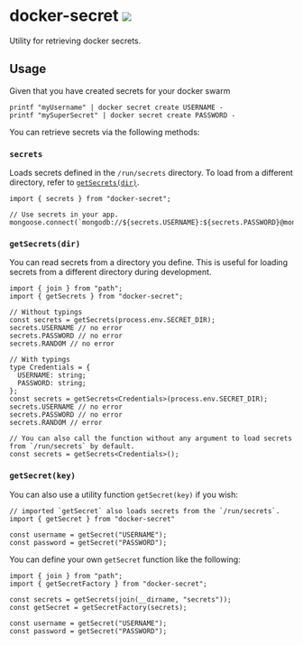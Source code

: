 # docker-secret ![](https://img.shields.io/travis/hwkd/docker-secret.svg?style=flat)
Utility for retrieving docker secrets.

## Usage
Given that you have created secrets for your docker swarm
```
printf "myUsername" | docker secret create USERNAME -
printf "mySuperSecret" | docker secret create PASSWORD -
```
You can retrieve secrets via the following methods:

### `secrets`
Loads secrets defined in the `/run/secrets` directory. To load from a different directory, refer to [`getSecrets(dir)`](#getsecretsdir).
```
import { secrets } from "docker-secret";

// Use secrets in your app.
mongoose.connect(`mongodb://${secrets.USERNAME}:${secrets.PASSWORD}@mongodb/mydb`);
```

### `getSecrets(dir)`
You can read secrets from a directory you define. This is useful for loading secrets from a different directory during development.
```
import { join } from "path";
import { getSecrets } from "docker-secret";

// Without typings
const secrets = getSecrets(process.env.SECRET_DIR);
secrets.USERNAME // no error
secrets.PASSWORD // no error
secrets.RANDOM // no error

// With typings
type Credentials = {
  USERNAME: string;
  PASSWORD: string;
};
const secrets = getSecrets<Credentials>(process.env.SECRET_DIR);
secrets.USERNAME // no error
secrets.PASSWORD // no error
secrets.RANDOM // error

// You can also call the function without any argument to load secrets from `/run/secrets` by default.
const secrets = getSecrets<Credentials>();
```

### `getSecret(key)`
You can also use a utility function `getSecret(key)` if you wish:
```
// imported `getSecret` also loads secrets from the `/run/secrets`.
import { getSecret } from "docker-secret"

const username = getSecret("USERNAME");
const password = getSecret("PASSWORD");
```

You can define your own `getSecret` function like the following:
```
import { join } from "path";
import { getSecretFactory } from "docker-secret";

const secrets = getSecrets(join(__dirname, "secrets"));
const getSecret = getSecretFactory(secrets);

const username = getSecret("USERNAME");
const password = getSecret("PASSWORD");
```
